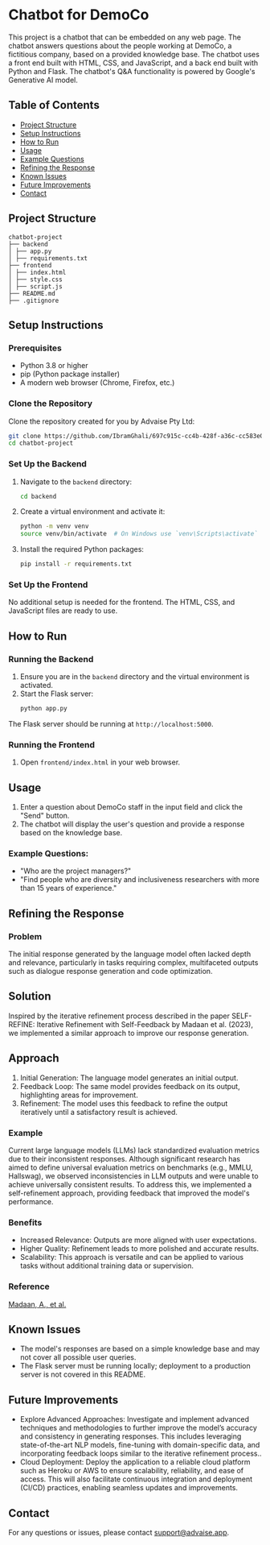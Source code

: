 
# Chatbot for DemoCo

This project is a chatbot that can be embedded on any web page. The chatbot answers questions about the people working at DemoCo, a fictitious company, based on a provided knowledge base. The chatbot uses a front end built with HTML, CSS, and JavaScript, and a back end built with Python and Flask. The chatbot's Q&A functionality is powered by Google's Generative AI model.

## Table of Contents
- [Project Structure](#project-structure)
- [Setup Instructions](#setup-instructions)
- [How to Run](#how-to-run)
- [Usage](#usage)
- [Example Questions](#example-questions)
- [Refining the Response](#refining-the-response)
- [Known Issues](#known-issues)
- [Future Improvements](#future-improvements)
- [Contact](#contact)

## Project Structure

```
chatbot-project
├── backend
│ ├── app.py
│ ├── requirements.txt
├── frontend
│ ├── index.html
│ ├── style.css
│ ├── script.js
├── README.md
├── .gitignore
```


## Setup Instructions

### Prerequisites
- Python 3.8 or higher
- pip (Python package installer)
- A modern web browser (Chrome, Firefox, etc.)

### Clone the Repository
Clone the repository created for you by Advaise Pty Ltd:
```bash
git clone https://github.com/IbramGhali/697c915c-cc4b-428f-a36c-cc583e08704d.git
cd chatbot-project

```

### Set Up the Backend

1. Navigate to the `backend` directory:
    ```bash
    cd backend
    ```

2. Create a virtual environment and activate it:
    ```bash
    python -m venv venv
    source venv/bin/activate  # On Windows use `venv\Scripts\activate`
    ```

3. Install the required Python packages:
    ```bash
    pip install -r requirements.txt
    ```

### Set Up the Frontend

No additional setup is needed for the frontend. The HTML, CSS, and JavaScript files are ready to use.

## How to Run

### Running the Backend
1. Ensure you are in the `backend` directory and the virtual environment is activated.
2. Start the Flask server:
    ```bash
    python app.py
    ```

The Flask server should be running at `http://localhost:5000`.

### Running the Frontend
1. Open `frontend/index.html` in your web browser.

## Usage
1. Enter a question about DemoCo staff in the input field and click the "Send" button.
2. The chatbot will display the user's question and provide a response based on the knowledge base.

### Example Questions:
- "Who are the project managers?"
- "Find people who are diversity and inclusiveness researchers with more than 15 years of experience."
## Refining the Response
### Problem
The initial response generated by the language model often lacked depth and relevance, particularly in tasks requiring complex, multifaceted outputs such as dialogue response generation and code optimization.
## Solution
Inspired by the iterative refinement process described in the paper SELF-REFINE: Iterative Refinement with Self-Feedback by Madaan et al. (2023), we implemented a similar approach to improve our response generation.
## Approach
1. Initial Generation: The language model generates an initial output.
2. Feedback Loop: The same model provides feedback on its output, highlighting areas for improvement.
3. Refinement: The model uses this feedback to refine the output iteratively until a satisfactory result is achieved.
### Example
<!-- For code optimization, an initial solution is generated, followed by feedback emphasizing efficiency improvements, such as reducing time complexity. This feedback is then used to iteratively refine the code, resulting in a more optimized solution. -->
Current large language models (LLMs) lack standardized evaluation metrics due to their inconsistent responses. Although significant research has aimed to define universal evaluation metrics on benchmarks (e.g., MMLU, Hallswag), we observed inconsistencies in LLM outputs and were unable to achieve universally consistent results. To address this, we implemented a self-refinement approach, providing feedback that improved the model's performance.
### Benefits
- Increased Relevance: Outputs are more aligned with user expectations.
- Higher Quality: Refinement leads to more polished and accurate results.
- Scalability: This approach is versatile and can be applied to various tasks without additional training data or supervision.
### Reference
[Madaan, A., et al.](https://arxiv.org/abs/2303.17651)
## Known Issues
- The model's responses are based on a simple knowledge base and may not cover all possible user queries.
- The Flask server must be running locally; deployment to a production server is not covered in this README.

## Future Improvements
- Explore Advanced Approaches: Investigate and implement advanced techniques and methodologies to further improve the model’s accuracy and consistency in generating responses. This includes leveraging state-of-the-art NLP models, fine-tuning with domain-specific data, and incorporating feedback loops similar to the iterative refinement process..
- Cloud Deployment: Deploy the application to a reliable cloud platform such as Heroku or AWS to ensure scalability, reliability, and ease of access. This will also facilitate continuous integration and deployment (CI/CD) practices, enabling seamless updates and improvements.

## Contact
For any questions or issues, please contact support@advaise.app.


